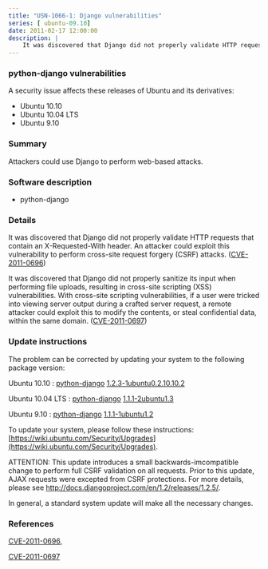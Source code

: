 ```yaml
---
title: "USN-1066-1: Django vulnerabilities"
series: [ ubuntu-09.10]
date: 2011-02-17 12:00:00
description: |
    It was discovered that Django did not properly validate HTTP requests that contain an X-Requested-With header. An attacker could exploit this vulnerability to perform cross-site request forgery (CSRF) attacks. ([CVE-2011-0696](http://people.ubuntu.com/~ubuntu-security/cve/CVE-2011-0696))
--- 
```

 
### python-django vulnerabilities

A security issue affects these releases of Ubuntu and its derivatives:

* Ubuntu 10.10
* Ubuntu 10.04 LTS
* Ubuntu 9.10

### Summary

Attackers could use Django to perform web-based attacks. 

### Software description

* python-django 

### Details

It was discovered that Django did not properly validate HTTP requests that contain an X-Requested-With header. An attacker could exploit this vulnerability to perform cross-site request forgery (CSRF) attacks. ([CVE-2011-0696](http://people.ubuntu.com/~ubuntu-security/cve/CVE-2011-0696))

It was discovered that Django did not properly sanitize its input when performing file uploads, resulting in cross-site scripting (XSS) vulnerabilities. With cross-site scripting vulnerabilities, if a user were tricked into viewing server output during a crafted server request, a remote attacker could exploit this to modify the contents, or steal confidential data, within the same domain. ([CVE-2011-0697](http://people.ubuntu.com/~ubuntu-security/cve/CVE-2011-0697)) 

### Update instructions

The problem can be corrected by updating your system to the following package version:

Ubuntu 10.10
 : [python-django](https://launchpad.net/ubuntu/+source/python-django) <span> [1.2.3-1ubuntu0.2.10.10.2](https://launchpad.net/ubuntu/+source/python-django/1.2.3-1ubuntu0.2.10.10.2) </span> 

Ubuntu 10.04 LTS
 : [python-django](https://launchpad.net/ubuntu/+source/python-django) <span> [1.1.1-2ubuntu1.3](https://launchpad.net/ubuntu/+source/python-django/1.1.1-2ubuntu1.3) </span> 

Ubuntu 9.10
 : [python-django](https://launchpad.net/ubuntu/+source/python-django) <span> [1.1.1-1ubuntu1.2](https://launchpad.net/ubuntu/+source/python-django/1.1.1-1ubuntu1.2) </span> 

To update your system, please follow these instructions: [https://wiki.ubuntu.com/Security/Upgrades](https://wiki.ubuntu.com/Security/Upgrades).

ATTENTION: This update introduces a small backwards-imcompatible change to perform full CSRF validation on all requests. Prior to this update, AJAX requests were excepted from CSRF protections. For more details, please see http://docs.djangoproject.com/en/1.2/releases/1.2.5/.

In general, a standard system update will make all the necessary changes. 

### References

 [CVE-2011-0696](http://people.ubuntu.com/~ubuntu-security/cve/CVE-2011-0696), 

 [CVE-2011-0697](http://people.ubuntu.com/~ubuntu-security/cve/CVE-2011-0697)
 
